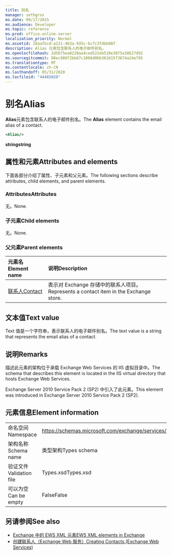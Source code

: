 ```yaml
---
title: 别名
manager: sethgros
ms.date: 09/17/2015
ms.audience: Developer
ms.topic: reference
ms.prod: office-online-server
localization_priority: Normal
ms.assetid: 18aafbcd-a221-463a-935c-bc7c3fdbb08f
description: Alias 元素包含联系人的电子邮件别名。
ms.openlocfilehash: 2d5675ea8220aa4ced522eb510e3075a38627d92
ms.sourcegitcommit: 88ec988f2bb67c1866d06b361615f3674a24e795
ms.translationtype: MT
ms.contentlocale: zh-CN
ms.lasthandoff: 05/31/2020
ms.locfileid: "44465020"
---
```

# <a name="alias"></a><span data-ttu-id="9451b-103">别名</span><span class="sxs-lookup"><span data-stu-id="9451b-103">Alias</span></span>

<span data-ttu-id="9451b-104">**Alias**元素包含联系人的电子邮件别名。</span><span class="sxs-lookup"><span data-stu-id="9451b-104">The **Alias** element contains the email alias of a contact.</span></span> 
  
```XML
<Alias/>
```

 <span data-ttu-id="9451b-105">**string**</span><span class="sxs-lookup"><span data-stu-id="9451b-105">**string**</span></span>
## <a name="attributes-and-elements"></a><span data-ttu-id="9451b-106">属性和元素</span><span class="sxs-lookup"><span data-stu-id="9451b-106">Attributes and elements</span></span>

<span data-ttu-id="9451b-107">下面各部分介绍了属性、子元素和父元素。</span><span class="sxs-lookup"><span data-stu-id="9451b-107">The following sections describe attributes, child elements, and parent elements.</span></span>
  
### <a name="attributes"></a><span data-ttu-id="9451b-108">Attributes</span><span class="sxs-lookup"><span data-stu-id="9451b-108">Attributes</span></span>

<span data-ttu-id="9451b-109">无。</span><span class="sxs-lookup"><span data-stu-id="9451b-109">None.</span></span>
  
### <a name="child-elements"></a><span data-ttu-id="9451b-110">子元素</span><span class="sxs-lookup"><span data-stu-id="9451b-110">Child elements</span></span>

<span data-ttu-id="9451b-111">无。</span><span class="sxs-lookup"><span data-stu-id="9451b-111">None.</span></span>
  
### <a name="parent-elements"></a><span data-ttu-id="9451b-112">父元素</span><span class="sxs-lookup"><span data-stu-id="9451b-112">Parent elements</span></span>

|<span data-ttu-id="9451b-113">**元素名**</span><span class="sxs-lookup"><span data-stu-id="9451b-113">**Element name**</span></span>|<span data-ttu-id="9451b-114">**说明**</span><span class="sxs-lookup"><span data-stu-id="9451b-114">**Description**</span></span>|
|:-----|:-----|
|[<span data-ttu-id="9451b-115">联系人</span><span class="sxs-lookup"><span data-stu-id="9451b-115">Contact</span></span>](contact.md) <br/> |<span data-ttu-id="9451b-116">表示对 Exchange 存储中的联系人项目。</span><span class="sxs-lookup"><span data-stu-id="9451b-116">Represents a contact item in the Exchange store.</span></span>  <br/> |
   
## <a name="text-value"></a><span data-ttu-id="9451b-117">文本值</span><span class="sxs-lookup"><span data-stu-id="9451b-117">Text value</span></span>

<span data-ttu-id="9451b-118">Text 值是一个字符串，表示联系人的电子邮件别名。</span><span class="sxs-lookup"><span data-stu-id="9451b-118">The text value is a string that represents the email alias of a contact.</span></span>
  
## <a name="remarks"></a><span data-ttu-id="9451b-119">说明</span><span class="sxs-lookup"><span data-stu-id="9451b-119">Remarks</span></span>

<span data-ttu-id="9451b-120">描述此元素的架构位于承载 Exchange Web Services 的 IIS 虚拟目录中。</span><span class="sxs-lookup"><span data-stu-id="9451b-120">The schema that describes this element is located in the IIS virtual directory that hosts Exchange Web Services.</span></span>
  
<span data-ttu-id="9451b-121">Exchange Server 2010 Service Pack 2 (SP2) 中引入了此元素。</span><span class="sxs-lookup"><span data-stu-id="9451b-121">This element was introduced in Exchange Server 2010 Service Pack 2 (SP2).</span></span>
  
## <a name="element-information"></a><span data-ttu-id="9451b-122">元素信息</span><span class="sxs-lookup"><span data-stu-id="9451b-122">Element information</span></span>

|||
|:-----|:-----|
|<span data-ttu-id="9451b-123">命名空间</span><span class="sxs-lookup"><span data-stu-id="9451b-123">Namespace</span></span>  <br/> |https://schemas.microsoft.com/exchange/services/2006/types  <br/> |
|<span data-ttu-id="9451b-124">架构名称</span><span class="sxs-lookup"><span data-stu-id="9451b-124">Schema name</span></span>  <br/> |<span data-ttu-id="9451b-125">类型架构</span><span class="sxs-lookup"><span data-stu-id="9451b-125">Types schema</span></span>  <br/> |
|<span data-ttu-id="9451b-126">验证文件</span><span class="sxs-lookup"><span data-stu-id="9451b-126">Validation file</span></span>  <br/> |<span data-ttu-id="9451b-127">Types.xsd</span><span class="sxs-lookup"><span data-stu-id="9451b-127">Types.xsd</span></span>  <br/> |
|<span data-ttu-id="9451b-128">可以为空</span><span class="sxs-lookup"><span data-stu-id="9451b-128">Can be empty</span></span>  <br/> |<span data-ttu-id="9451b-129">False</span><span class="sxs-lookup"><span data-stu-id="9451b-129">False</span></span>  <br/> |
   
## <a name="see-also"></a><span data-ttu-id="9451b-130">另请参阅</span><span class="sxs-lookup"><span data-stu-id="9451b-130">See also</span></span>

- [<span data-ttu-id="9451b-131">Exchange 中的 EWS XML 元素</span><span class="sxs-lookup"><span data-stu-id="9451b-131">EWS XML elements in Exchange</span></span>](ews-xml-elements-in-exchange.md)
- [<span data-ttu-id="9451b-132">创建联系人（Exchange Web 服务）</span><span class="sxs-lookup"><span data-stu-id="9451b-132">Creating Contacts (Exchange Web Services)</span></span>](https://msdn.microsoft.com/library/4845917e-70d1-481c-bbd7-011ec6571789%28Office.15%29.aspx)

